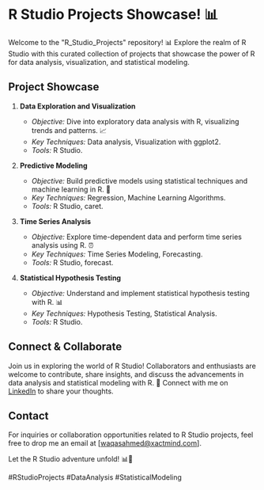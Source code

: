 # R Studio Projects Showcase! 📊

Welcome to the "R_Studio_Projects" repository! 📊 Explore the realm of R Studio with this curated collection of projects that showcase the power of R for data analysis, visualization, and statistical modeling.

## Project Showcase
1. **Data Exploration and Visualization**
   - *Objective:* Dive into exploratory data analysis with R, visualizing trends and patterns. 📈
   - *Key Techniques:* Data analysis, Visualization with ggplot2.
   - *Tools:* R Studio.

2. **Predictive Modeling**
   - *Objective:* Build predictive models using statistical techniques and machine learning in R. 🤖
   - *Key Techniques:* Regression, Machine Learning Algorithms.
   - *Tools:* R Studio, caret.

3. **Time Series Analysis**
   - *Objective:* Explore time-dependent data and perform time series analysis using R. ⏰
   - *Key Techniques:* Time Series Modeling, Forecasting.
   - *Tools:* R Studio, forecast.

4. **Statistical Hypothesis Testing**
   - *Objective:* Understand and implement statistical hypothesis testing with R. 📊
   - *Key Techniques:* Hypothesis Testing, Statistical Analysis.
   - *Tools:* R Studio.

## Connect & Collaborate
Join us in exploring the world of R Studio! Collaborators and enthusiasts are welcome to contribute, share insights, and discuss the advancements in data analysis and statistical modeling with R. 🤝 Connect with me on [LinkedIn](https://www.linkedin.com/in/waqas-ahmed006/) to share your thoughts.

## Contact
For inquiries or collaboration opportunities related to R Studio projects, feel free to drop me an email at [waqasahmed@xactmind.com].

Let the R Studio adventure unfold! 📊🚀

\#RStudioProjects #DataAnalysis #StatisticalModeling
